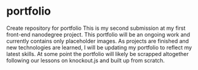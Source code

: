 # portfolio
Create repository for portfolio
This is my second submission at my first front-end nanodegree project. This portfolio will be an ongoing work
and currently contains only placeholder images. As projects are finished and new technologies are learned,
I will be updating my portfolio to reflect my latest skills. At some point the portfolio will likely be scrapped
altogether following our lessons on knockout.js and built up from scratch.
